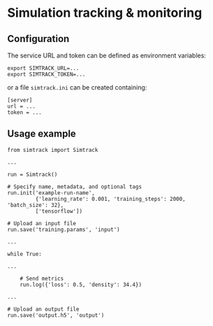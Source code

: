 # Simulation tracking &amp; monitoring

## Configuration
The service URL and token can be defined as environment variables:
```
export SIMTRACK_URL=...
export SIMTRACK_TOKEN=...
```
or a file `simtrack.ini` can be created containing:
```
[server]
url = ...
token = ...
```

## Usage example
```
from simtrack import Simtrack

...

run = Simtrack()

# Specify name, metadata, and optional tags
run.init('example-run-name',
         {'learning_rate': 0.001, 'training_steps': 2000, 'batch_size': 32},
         ['tensorflow'])

# Upload an input file
run.save('training.params', 'input')

...

while True:

...

    # Send metrics
    run.log({'loss': 0.5, 'density': 34.4})

...

# Upload an output file
run.save('output.h5', 'output')
```
